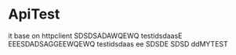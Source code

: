 ApiTest
=======
it base on httpclient
SDSDSADAWQEWQ testidsdaasE
EEESDADSAGGEEWQEWQ testidsdaas
ee
SDSDE
SDSD
ddMYTEST
